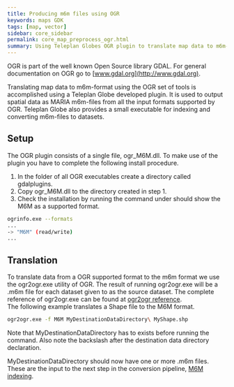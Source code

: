 ```yaml
---
title: Producing m6m files using OGR
keywords: maps GDK
tags: [map, vector]
sidebar: core_sidebar
permalink: core_map_preprocess_ogr.html
summary: Using Teleplan Globes OGR plugin to translate map data to m6m-format.
---
```

OGR is part of the well known Open Source library GDAL. For general documentation on OGR go to [www.gdal.org](http://www.gdal.org).

Translating map data to m6m-format using the OGR set of tools is accomplished using a Teleplan Globe developed plugin. It is used to output spatial data as MARIA m6m-files from all the input formats supported by OGR. Teleplan Globe also provides a small executable for indexing and converting m6m-files to datasets.

## Setup

The OGR plugin consists of a single file, ogr_M6M.dll. To make use of the plugin you have to complete the following install procedure.

 1.  In the folder of all OGR executables create a directory called gdalplugins.
 2.  Copy ogr_M6M.dll to the directory created in step 1.
 3.  Check the installation by running the command under should show the M6M as a supported format.

```bash
ogrinfo.exe --formats
...
-> "M6M" (read/write)
...
```

##  Translation 

To translate data from a OGR supported format to the m6m format we use the ogr2ogr.exe utility of OGR. The result of running ogr2ogr.exe will be a .m6m file for each dataset given to as the source dataset. The complete reference of ogr2ogr.exe can be found at [ogr2ogr reference](http://www.gdal.org/ogr2ogr.html). <br/>
The following example translates a Shape file to the M6M format.

```bash
ogr2ogr.exe -f M6M MyDestinationDataDirectory\ MyShape.shp
```

Note that MyDestinationDataDirectory has to exists before running the command. Also note the backslash after the destination data directory declaration.

MyDestinationDataDirectory should now have one or more .m6m files. These are the input to the next step in the conversion pipeline, [M6M indexing](core_map_preprocess_m6m_indexing.html).

